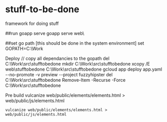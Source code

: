 # stuff-to-be-done
framework for doing stuff

##run
goapp serve
goapp serve web\

##set go path [this should be done in the system environment]
set GOPATH=C:\Work

Deploy
    // copy all dependancies to the gopath
    del C:\Work\src\stufftobedone
    mkdir C:\Work\src\stufftobedone
    xcopy /E web\stufftobedone C:\Work\src\stufftobedone
    gcloud app deploy app.yaml --no-promote -v preview --project fuzzyhipster
    del C:\Work\src\stufftobedone
    Remove-Item -Recurse -Force C:\Work\src\stufftobedone

Pre build
    vulcanize web/public/elements/elements.html > web/public/js/elements.html

    vulcanize web/public/elements/elements.html > web/public/js/elements.html
